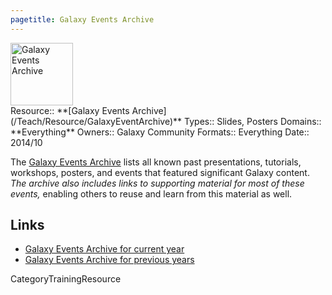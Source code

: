 ```yaml
---
pagetitle: Galaxy Events Archive
---
```

<div class='center'>
<a href='/Events#past_events'><img src='/Images/Logos/galaxyLogoTrimmed.png' alt='Galaxy Events Archive' height="100" /></a>
</div>





<div class='deploymentbox'>
 Resource:: **[Galaxy Events Archive](/Teach/Resource/GalaxyEventArchive)**
 Types:: Slides, Posters
 Domains:: **Everything** 
 Owners:: Galaxy Community
 Formats:: Everything  
 Date:: 2014/10 
</div>

The [Galaxy Events Archive](/Events#past_events) lists all known past presentations, tutorials, workshops, posters, and events that featured significant Galaxy content.  *The archive also includes links to supporting material for most of these events,* enabling others to reuse and learn from this material as well.  


## Links

* [Galaxy Events Archive for current year](/Events#past_events)
* [Galaxy Events Archive for previous years](/Events/Archive)

CategoryTrainingResource

